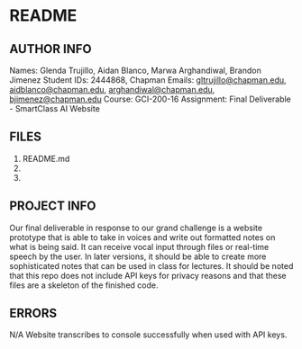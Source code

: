 # README

## AUTHOR INFO
Names: Glenda Trujillo, Aidan Blanco, Marwa Arghandiwal, Brandon Jimenez
Student IDs: 2444868, 
Chapman Emails: gltrujillo@chapman.edu, aidblanco@chapman.edu, arghandiwal@chapman.edu, bjimenez@chapman.edu
Course: GCI-200-16
Assignment: Final Deliverable - SmartClass AI Website

## FILES
1) README.md
2) 
3) 

## PROJECT INFO
Our final deliverable in response to our grand challenge is a website prototype that is able to take in voices
and write out formatted notes on what is being said. It can receive vocal input through files or real-time speech
by the user. In later versions, it should be able to create more sophisticated notes that can be used in class for
lectures.
It should be noted that this repo does not include API keys for privacy reasons and that these files are a skeleton
of the finished code.

## ERRORS
N/A
Website transcribes to console successfully when used with API keys.
